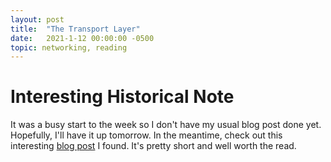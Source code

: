```yaml
---
layout: post
title:  "The Transport Layer"
date:   2021-1-12 00:00:00 -0500
topic: networking, reading
---
```


# Interesting Historical Note

It was a busy start to the week so I don't have my usual blog post done yet. Hopefully, I'll have it up tomorrow. In the meantime, check out this interesting [blog post](https://twobithistory.org/2018/09/30/chaosnet.html) I found. It's pretty short and well worth the read.
